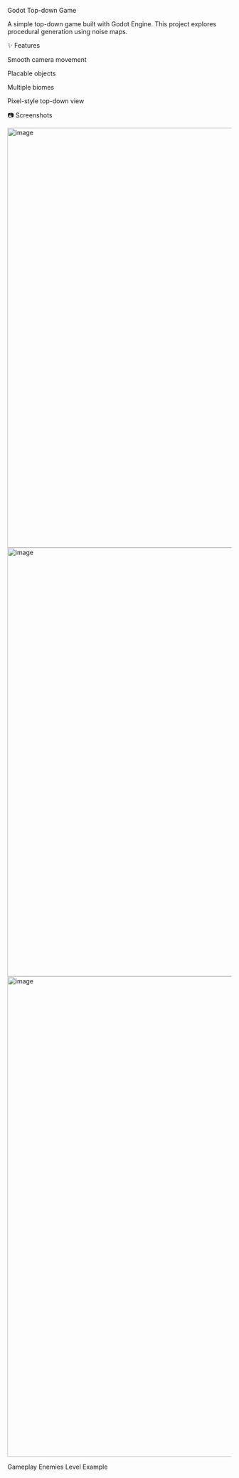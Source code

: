 Godot Top-down Game

A simple top-down game built with Godot Engine.
This project explores procedural generation using noise maps.

✨ Features

Smooth camera movement

Placable objects

Multiple biomes

Pixel-style top-down view

📷 Screenshots

<img width="1688" height="944" alt="image" src="https://github.com/user-attachments/assets/d5cfc609-e7ab-4993-a179-151f96a7b55e" />
<img width="1540" height="964" alt="image" src="https://github.com/user-attachments/assets/5df206fb-8d57-4867-bd4f-cd0aaaf2a62c" />
<img width="1920" height="1080" alt="image" src="https://github.com/user-attachments/assets/ca435772-226c-4479-8ea9-d3eba21171f3" />


Gameplay	Enemies	Level Example

	
	
